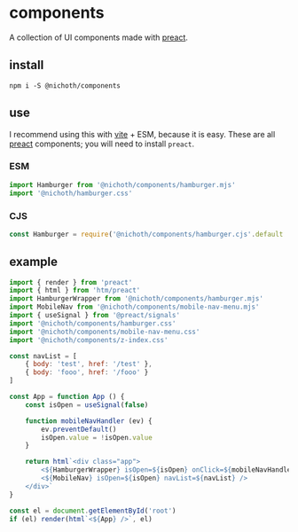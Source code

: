 # components
A collection of UI components made with [preact](https://www.npmjs.com/package/preact).


## install
```
npm i -S @nichoth/components
```

## use
I recommend using this with [vite](https://www.npmjs.com/package/vite) + ESM, because it is easy. These are all [preact](https://www.npmjs.com/package/preact) components; you will need to install `preact`.

### ESM
```js
import Hamburger from '@nichoth/components/hamburger.mjs'
import '@nichoth/hamburger.css'
```

### CJS
```js
const Hamburger = require('@nichoth/components/hamburger.cjs'.default
```


## example
```js
import { render } from 'preact'
import { html } from 'htm/preact'
import HamburgerWrapper from '@nichoth/components/hamburger.mjs'
import MobileNav from '@nichoth/components/mobile-nav-menu.mjs'
import { useSignal } from '@preact/signals'
import '@nichoth/components/hamburger.css'
import '@nichoth/components/mobile-nav-menu.css'
import '@nichoth/components/z-index.css'

const navList = [
    { body: 'test', href: '/test' },
    { body: 'fooo', href: '/fooo' }
]

const App = function App () {
    const isOpen = useSignal(false)

    function mobileNavHandler (ev) {
        ev.preventDefault()
        isOpen.value = !isOpen.value
    }

    return html`<div class="app">
        <${HamburgerWrapper} isOpen=${isOpen} onClick=${mobileNavHandler} />
        <${MobileNav} isOpen=${isOpen} navList=${navList} />
    </div>`
}

const el = document.getElementById('root')
if (el) render(html`<${App} />`, el)
```
